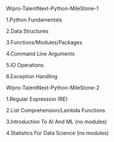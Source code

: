 Wipro-TalentNext-Python-MileStone-1


1.Python Fundamentals

2.Data Structures

3.Functions/Modules/Packages

4.Command Line Arguments

5.IO Operations

6.Exception Handling

Wipro-TalentNext-Python-MileStone-2


1.Regular Expression (RE)

2.List Comprehension/Lambda Functions

3.Introduction To AI And ML (no modules)

4.Statistics For Data Science (no modules)
